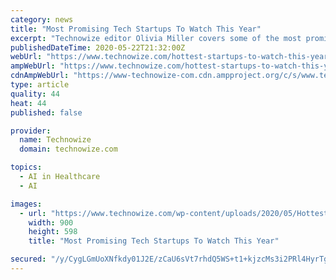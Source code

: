 ```yaml
---
category: news
title: "Most Promising Tech Startups To Watch This Year"
excerpt: "Technowize editor Olivia Miller covers some of the most promising tech companies that will continue to grow in the coming years."
publishedDateTime: 2020-05-22T21:32:00Z
webUrl: "https://www.technowize.com/hottest-startups-to-watch-this-year/"
ampWebUrl: "https://www.technowize.com/hottest-startups-to-watch-this-year/amp/"
cdnAmpWebUrl: "https://www-technowize-com.cdn.ampproject.org/c/s/www.technowize.com/hottest-startups-to-watch-this-year/amp/"
type: article
quality: 44
heat: 44
published: false

provider:
  name: Technowize
  domain: technowize.com

topics:
  - AI in Healthcare
  - AI

images:
  - url: "https://www.technowize.com/wp-content/uploads/2020/05/Hottest-Startups-to-Watch-This-Year.jpg"
    width: 900
    height: 598
    title: "Most Promising Tech Startups To Watch This Year"

secured: "/y/CygLGmUoXNfkdy01J2E/zCaU6sVt7rhdQ5WS+t1+kjzcMs3i2PRl4HyrTgGyEDzh7/sGUf5jtVXt/4XLXt9bf4U1i/tAfagXZC0LhRuZSGY1jZexL8e/gNdWq32NBKtO+1nM3C/cXUqKChTFK/fVo+3EQe17JvlJyn75O90IPfkglSyVMYDraNL2GtiK91AW8GfjFL+9G1i5zRcaunMsDW/x5T9m49c+lZqUjC6yBNM6V/PVS/N+koYPrPGmrjED7ntKxRRA3lEtMnTdh42h753V/enONVPt/950FM+/szJe5QK3INpbOf1iao91nxK5G+JaQTJexfiCFq6dIRvVls+4Wobse6SvSImchc2CP6deK3zUdl0m3GwwfzYomf2ERYIec5xbck1t78hboXG1iAwtCTxdCXgFCsOwhL+P42X168p0GqZhOOsEMIFtz4xR0KAJraDt9dHVYScpEX7uUUoKEHamPg7MxiIaFGWo=;6Hynx9YpHRFFr1fy89n70Q=="
---
```


